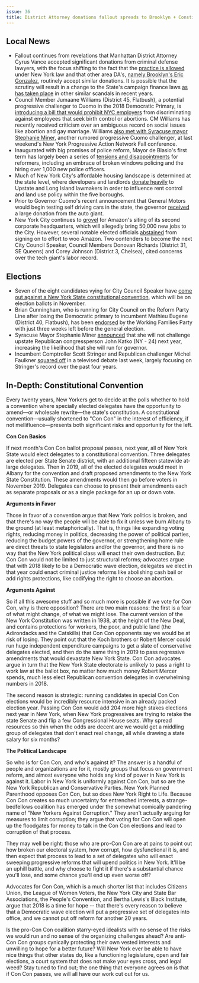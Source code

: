 ```yaml
---
issue: 36
title: District Attorney donations fallout spreads to Brooklyn + Constitutional Convention
---
```


## Local News
-   Fallout continues from revelations that Manhattan District Attorney Cyrus Vance accepted significant donations from criminal defense lawyers, with the focus shifting to the fact that the [practice is allowed](http://www.politico.com/states/new-york/city-hall/story/2017/10/15/fundraising-loophole-allows-vance-das-to-raise-cash-from-criminal-defense-lawyers-115063) under New York law and that other area DA's, [namely Brooklyn's Eric Gonzalez](http://www.politico.com/states/new-york/city-hall/story/2017/10/15/fundraising-loophole-allows-vance-das-to-raise-cash-from-criminal-defense-lawyers-115063), routinely accept similar donations. It is possible that the scrutiny will result in a change to the State's campaign finance laws [as has taken place](http://www.gothamgazette.com/state/7265-vance-fallout-echoes-other-controversies-that-led-to-reforms?mc_cid=ee002b41b4&mc_eid=1a9d72cbc4) in other similar scandals in recent years.
-   Council Member Jumaane Williams (District 45, Flatbush), a potential progressive challenger to Cuomo in the 2018 Democratic Primary, is [introducing a bill that would prohibit NYC employers](http://www.nydailynews.com/amp/news/politics/pol-introduce-bill-protect-workers-reproductive-decisions-article-1.3566589) from discriminating against employees that seek birth control or abortions. CM Williams has recently received criticism over an ambiguous record on social issues like abortion and gay marriage. Williams [also met with Syracuse mayor Stephanie Miner](https://twitter.com/JumaaneWilliams/status/919661158759587841), another rumored progressive Cuomo challenger, at last weekend's New York Progressive Action Network Fall conference.
-   Inaugurated with big promises of police reform, Mayor de Blasio's first term has largely been a series of [tensions and disappointments](https://citylimits.org/2017/10/16/bill-de-blasios-police-reform-agenda-has-achieved-much-and-disappointed-many/) for reformers, including an embrace of broken windows policing and the hiring over 1,000 new police officers.
-   Much of New York City's affordable housing landscape is determined at the state level, where developers and landlords [donate heavily](http://www.wnyc.org/story/why-money-flows-nyc-developers-upstate-candidates/) to Upstate and Long Island lawmakers in order to influence rent control and land use policy within the five boroughs.
-   Prior to Governor Cuomo's recent announcement that General Motors would begin testing self driving cars in the state, the governor [received](http://www.nydailynews.com/news/politics/gm-donated-cuomo-picked-n-y-self-driving-car-test-article-1.3572515?utm_content=buffer55916) a large donation from the auto giant.
-   New York City continues to [grovel](https://www.nytimes.com/2017/10/18/nyregion/in-amazon-bid-new-york-brags-about-well-everything.html) for Amazon's siting of its second corporate headquarters, which will allegedly bring 50,000 new jobs to the City. However, several notable elected officials [abstained](http://www.gothamgazette.com/city/7266-top-city-electeds-skip-letter-wooing-amazon?mc_cid=eba6d492a9&mc_eid=c6cb0a150f) from signing on to effort to woo Amazon. Two contenders to become the next City Council Speaker, Council Members Donovan Richards (District 31, SE Queens) and Corey Johnson (District 3, Chelsea), cited concerns over the tech giant's labor record.

## Elections
-   Seven of the eight candidates vying for City Council Speaker have [come out against a New York State constitutional convention](http://www.nydailynews.com/news/politics/city-council-speaker-candidates-oppose-constitutional-convention-article-1.3565702), which will be on election ballots in November.
-   Brian Cunningham, who is running for City Council on the Reform Party Line after losing the Democratic primary to incumbent Mathieu Eugene (District 40, Flatbush), has been [endorsed](https://www.dnainfo.com/new-york/20171018/flatbush/working-families-party-endorsement-brian-cunningham-mathieu-eugene) by the Working Families Party with just three weeks left before the general election.
-   Syracuse Mayor Stephanie Miner [announced](http://www.syracuse.com/news/index.ssf/2017/10/stephanie_miner_will_not_run_for_congress_in_2018.html) that she will not challenge upstate Republican congressperson John Katko (NY - 24) next year, increasing the likelihood that she will run for governor.
-   Incumbent Comptroller Scott Stringer and Republican challenger Michel Faulkner [squared off](http://www.gothamgazette.com/city/7260-comptroller-debate-focuses-on-stringer-s-record) in a televised debate last week, largely focusing on Stringer's record over the past four years.

## In-Depth: Constitutional Convention

Every twenty years, New Yorkers get to decide at the polls whether to hold a convention where specially elected delegates have the opportunity to amend—or wholesale rewrite—the state's constitution. A constitutional convention—usually shortened to "Con Con" in the interest of efficiency, if not mellifluence—presents both significant risks and opportunity for the left.

**Con Con Basics**

If next month's Con Con ballot proposal passes, next year, all of New York State would elect delegates to a constitutional convention. Three delegates are elected per State Senate district, with an additional fifteen statewide at-large delegates. Then in 2019, all of the elected delegates would meet in Albany for the convention and draft proposed amendments to the New York State Constitution. These amendments would then go before voters in November 2019. Delegates can choose to present their amendments each as separate proposals or as a single package for an up or down vote.

**Arguments in Favor**

Those in favor of a convention argue that New York politics is broken, and that there's no way the people will be able to fix it unless we burn Albany to the ground (at least metaphorically). That is, things like expanding voting rights, reducing money in politics, decreasing the power of political parties, reducing the budget powers of the governor, or strengthening home rule are direct threats to state legislators and/or the governor, and there is no way that the New York political class will enact their own destruction. But Con Con would not be limited to just structural reforms; advocates argue that with 2018 likely to be a Democratic wave election, delegates we elect in that year could enact criminal justice reforms like abolishing cash bail or add rights protections, like codifying the right to choose an abortion.

**Arguments Against**

So if all this awesome stuff and so much more is possible if we vote for Con Con, why is there opposition? There are two main reasons: the first is a fear of what might change, of what we might lose. The current version of the New York Constitution was written in 1938, at the height of the New Deal, and contains protections for workers, the poor, and public land (the Adirondacks and the Catskills) that Con Con opponents say we would be at risk of losing. They point out that the Koch brothers or Robert Mercer could run huge independent expenditure campaigns to get a slate of conservative delegates elected, and then do the same thing in 2019 to pass regressive amendments that would devastate New York State. Con Con advocates argue in turn that the New York State electorate is unlikely to pass a right to work law at the ballot box, no matter how much money Robert Mercer spends, much less elect Republican convention delegates in overwhelming numbers in 2018.

The second reason is strategic: running candidates in special Con Con elections would be incredibly resource intensive in an already packed election year. Passing Con Con would add 204 more high stakes elections next year in New York, when New York progressives are trying to retake the state Senate and flip a few Congressional House seats. Why spread resources so thin when the odds are decent are we would get a middling group of delegates that don't enact real change, all while drawing a state salary for six months?

**The Political Landscape**

So who is for Con Con, and who's against it? The answer is a handful of people and organizations are for it, mostly groups that focus on government reform, and almost everyone who holds any kind of power in New York is against it. Labor in New York is uniformly against Con Con, but so are the New York Republican and Conservative Parties. New York Planned Parenthood opposes Con Con, but so does New York Right to Life. Because Con Con creates so much uncertainty for entrenched interests, a strange-bedfellows coalition has emerged under the somewhat comically pandering name of "New Yorkers Against Corruption." They aren't actually arguing for measures to limit corruption; they argue that voting for Con Con will open up the floodgates for money to talk in the Con Con elections and lead to corruption of that process.

They may well be right: those who are pro-Con Con are at pains to point out how broken our electoral system, how corrupt, how dysfunctional it is, and then expect that process to lead to a set of delegates who will enact sweeping progressive reforms that will upend politics in New York. It'll be an uphill battle, and why choose to fight it if there's a substantial chance you'll lose, and some chance you'll end up even worse off?

Advocates for Con Con, which is a much shorter list that includes Citizens Union, the League of Women Voters, the New York City and State Bar Associations, the People's Convention, and Bertha Lewis's Black Institute, argue that 2018 is a time for hope -- that there's every reason to believe that a Democratic wave election will put a progressive set of delegates into office, and we cannot put off reform for another 20 years.

Is the pro-Con Con coalition starry-eyed idealists with no sense of the risks we would run and no sense of the organizing challenges ahead? Are anti-Con Con groups cynically protecting their own vested interests and unwilling to hope for a better future? Will New York ever be able to have nice things that other states do, like a functioning legislature, open and fair elections, a court system that does not make your eyes cross, and legal weed? Stay tuned to find out; the one thing that everyone agrees on is that if Con Con passes, we will all have our work cut out for us.

